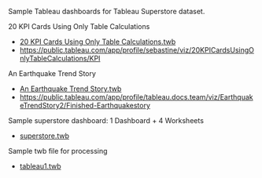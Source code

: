 Sample Tableau dashboards for Tableau Superstore dataset.

20 KPI Cards Using Only Table Calculations
* [20 KPI Cards Using Only Table Calculations.twb](./20%20KPI%20Cards%20Using%20Only%20Table%20Calculations.twb)
* https://public.tableau.com/app/profile/sebastine/viz/20KPICardsUsingOnlyTableCalculations/KPI

An Earthquake Trend Story
* [An Earthquake Trend Story.twb](./An%20Earthquake%20Trend%20Story.twb)
* https://public.tableau.com/app/profile/tableau.docs.team/viz/EarthquakeTrendStory2/Finished-Earthquakestory

Sample superstore dashboard: 1 Dashboard + 4 Worksheets
* [superstore.twb](./superstore.twb)

Sample twb file for processing
* [tableau1.twb](./tableau1.twb)
